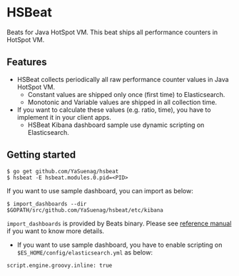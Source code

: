 # HSBeat

Beats for Java HotSpot VM. This beat ships all performance counters in HotSpot VM.


## Features

* HSBeat collects periodically all raw performance counter values in Java HotSpot VM. 
  * Constant values are shipped only once (first time) to Elasticsearch.
  * Monotonic and Variable values are shipped in all collection time.
* If you want to calculate these values (e.g. ratio, time), you have to implement it in your client apps. 
  * HSBeat Kibana dashboard sample use dynamic scripting on Elasticsearch.


## Getting started

```
$ go get github.com/YaSuenag/hsbeat
$ hsbeat -E hsbeat.modules.0.pid=<PID>
```

If you want to use sample dashboard, you can import as below:

```
$ import_dashboards --dir $GOPATH/src/github.com/YaSuenag/hsbeat/etc/kibana
```

```import_dashboards``` is provided by Beats binary. Please see [reference manual](https://www.elastic.co/guide/en/beats/libbeat/5.0/import-dashboards.html) if you want to know more details.

* If you want to use sample dashboard, you have to enable scripting on ```$ES_HOME/config/elasticsearch.yml``` as below:
```
script.engine.groovy.inline: true
```

